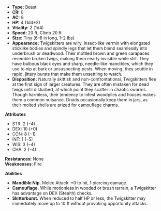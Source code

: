 - **Type:** Beast
- **CR:** 0
- **AC:** 8
- **HP:** 4 (1d4+2)
- **Vitality:** 2 (1d4)
- **Speed:** 20 ft, Climb 20 ft
- **Size:** Tiny (6–8 in long, 1–2 lbs)
- **Appearance:** Twigskitters are wiry, insect-like vermin with elongated sticklike bodies and spindly legs that let them blend seamlessly into underbrush or deadwood. Their mottled brown and green carapaces resemble broken twigs, making them nearly invisible while still. They have bulbous black eyes and sharp, needle-like mandibles, which they use to nip at bark or unsuspecting pests. When moving, they scuttle in rapid, jittery bursts that make them unsettling to watch.
- **Disposition:** Naturally skittish and non-confrontational, Twigskitters flee at the first sign of larger creatures. They are often mistaken for dead twigs until disturbed, at which point they scatter in chaotic swarms. Though harmless, their tendency to infest woodpiles and houses makes them a common nuisance. Druids occasionally keep them in jars, as their molted shells are prized for camouflage charms.

**Attributes**
- STR: 2 (−4)
- DEX: 10 (+0)
- CON: 8 (−1)
- INT: 1 (−5)
- WIS: 3 (−4)
- CHA: 2 (−4)

**Resistances:** None  
**Weaknesses:** Fire

**Abilities**
- **Mandible Nip.** Melee Attack: +0 to hit, 1 piercing damage.
- **Camouflage.** While motionless in wooded or brush terrain, a Twigskitter has advantage on DEX (Stealth) checks.
- **Skitterburst.** When reduced to half HP or less, the Twigskitter may immediately move up to 10 ft without provoking opportunity attacks.